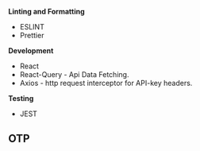 **Linting and Formatting**
- ESLINT
- Prettier

**Development**
- React
- React-Query - Api Data Fetching.
- Axios - http request interceptor for API-key headers.

**Testing**
- JEST

**OTP**
- 